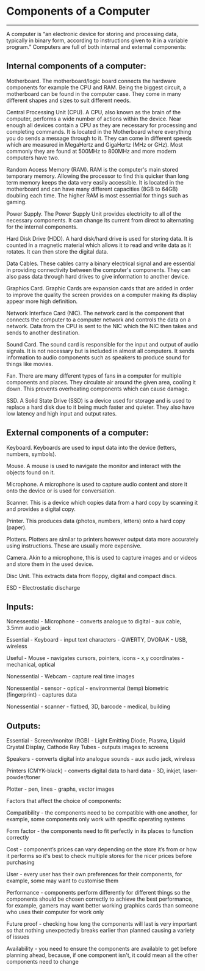 # Components of a Computer
---

A computer is “an electronic device for storing and processing data, typically in binary form, according to instructions given to it in a variable program.” Computers are full of both internal and external components:

## Internal components of a computer:

Motherboard.
The motherboard/logic board connects the hardware components for example the CPU and
RAM.  Being the biggest circuit, a motherboard can be found in the computer case. They come in many different shapes and sizes to suit different needs.

Central Processing Unit (CPU). 
A CPU, also known as the brain of the computer, performs a wide number of actions within the device. Near enough all devices contain a CPU as they are necessary for processing and completing commands. It is located in the Motherboard where everything you do sends a message through to it. They can come in different speeds which are measured in MegaHertz and GigaHertz (MHz or GHz). Most commonly they are found at 500MHz to 800MHz and more modern computers have two.

Random Access Memory (RAM).
RAM is the computer's main stored temporary memory. Allowing the processor to find this quicker than long term memory keeps the data very easily accessible. It is located in the motherboard and can have many different capacities (8GB to 64GB) doubling each time. The higher RAM is most essential for things such as gaming.

Power Supply.
The Power Supply Unit provides electricity to all of the necessary components. It can change its current from direct to alternating for the internal components. 

Hard Disk Drive (HDD).
A hard disk/hard drive is used for storing data. It is counted in a magnetic material which allows it to read and write data as it rotates. It can then store the digital data.

Data Cables.
These cables carry a binary electrical signal and are essential in providing connectivity between the computer's components. They can also pass data through hard drives to give information to another device. 

Graphics Card.
Graphic Cards are expansion cards that are added in order to improve the quality the screen provides on a computer making its display appear more high definition. 

Network Interface Card (NIC).
The network card is the component that connects the computer to a computer network and controls the data on a network. Data from the CPU is sent to the NIC which the NIC then takes and sends to another destination.

Sound Card.
The sound card is responsible for the input and output of audio signals. It is not necessary but is included in almost all computers. It sends information to audio components such as speakers to produce sound for things like movies.

Fan.
There are many different types of fans in a computer for multiple components and places. They circulate air around the given area, cooling it down. This prevents overheating components which can cause damage.

SSD.
A Solid State Drive (SSD) is a device used for storage and is used to replace a hard disk due to it being much faster and quieter. They also have low latency and high input and output rates.

## External components of a computer:

Keyboard.
Keyboards are used to input data into the device (letters, numbers, symbols).

Mouse.
A mouse is used to navigate the monitor and interact with the objects found on it.


Microphone.
A microphone is used to capture audio content and store it onto the device or is used for conversation.

Scanner.
This is a device which copies data from a hard copy by scanning it and provides a digital copy.

Printer.
This produces data (photos, numbers, letters) onto a hard copy (paper).

Plotters.
Plotters are similar to printers however output data more accurately using instructions. These are usually more expensive.

Camera.
Akin to a microphone, this is used to capture images and or videos and store them in the used device.

Disc Unit.
This extracts data from floppy, digital and compact discs.

ESD - Electrostatic discharge 

## Inputs:

Nonessential - Microphone - converts analogue to digital - aux cable, 3.5mm audio jack 

Essential - Keyboard - input text characters - QWERTY, DVORAK - USB, wireless

Useful - Mouse - navigates cursors, pointers, icons - x,y coordinates - mechanical, optical

Nonessential - Webcam - capture real time images

Nonessential - sensor - optical - environmental (temp) biometric (fingerprint) - captures data

Nonessential - scanner - flatbed, 3D, barcode - medical, building

## Outputs:

Essential - Screen/monitor (RGB) - Light Emitting Diode, Plasma, Liquid Crystal Display, Cathode Ray Tubes - outputs images to screens

Speakers - converts digital into analogue sounds - aux audio jack, wireless

Printers (CMYK-black) - converts digital data to hard data - 3D, inkjet, laser-powder/toner

Plotter - pen, lines - graphs, vector images


Factors that affect the choice of components:

Compatibility - the components need to be compatible with one another, for example, some components only work with specific operating systems

Form factor - the components need to fit perfectly in its places to function correctly

Cost - component’s prices can vary depending on the store it’s from or how it performs so it's best to check multiple stores for the nicer prices before purchasing 

User - every user has their own preferences for their components, for example, some may want to customise them

Performance - components perform differently for different things so the components should be chosen correctly to achieve the best performance, for example, gamers may want better working graphics cards than someone who uses their computer for work only

Future proof - checking how long the components will last is very important so that nothing unexpectedly breaks earlier than planned causing a variety of issues

Availability - you need to ensure the components are available to get before planning ahead, because, if one component isn't, it could mean all the other components need to change
